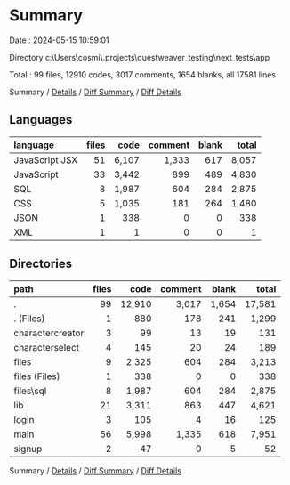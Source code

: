 # Summary

Date : 2024-05-15 10:59:01

Directory c:\\Users\\cosmi\\.projects\\questweaver_testing\\next_tests\\app

Total : 99 files,  12910 codes, 3017 comments, 1654 blanks, all 17581 lines

Summary / [Details](details.md) / [Diff Summary](diff.md) / [Diff Details](diff-details.md)

## Languages
| language | files | code | comment | blank | total |
| :--- | ---: | ---: | ---: | ---: | ---: |
| JavaScript JSX | 51 | 6,107 | 1,333 | 617 | 8,057 |
| JavaScript | 33 | 3,442 | 899 | 489 | 4,830 |
| SQL | 8 | 1,987 | 604 | 284 | 2,875 |
| CSS | 5 | 1,035 | 181 | 264 | 1,480 |
| JSON | 1 | 338 | 0 | 0 | 338 |
| XML | 1 | 1 | 0 | 0 | 1 |

## Directories
| path | files | code | comment | blank | total |
| :--- | ---: | ---: | ---: | ---: | ---: |
| . | 99 | 12,910 | 3,017 | 1,654 | 17,581 |
| . (Files) | 1 | 880 | 178 | 241 | 1,299 |
| charactercreator | 3 | 99 | 13 | 19 | 131 |
| characterselect | 4 | 145 | 20 | 24 | 189 |
| files | 9 | 2,325 | 604 | 284 | 3,213 |
| files (Files) | 1 | 338 | 0 | 0 | 338 |
| files\\sql | 8 | 1,987 | 604 | 284 | 2,875 |
| lib | 21 | 3,311 | 863 | 447 | 4,621 |
| login | 3 | 105 | 4 | 16 | 125 |
| main | 56 | 5,998 | 1,335 | 618 | 7,951 |
| signup | 2 | 47 | 0 | 5 | 52 |

Summary / [Details](details.md) / [Diff Summary](diff.md) / [Diff Details](diff-details.md)